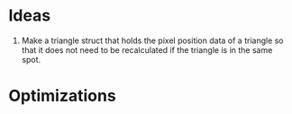 # Ideas

1. Make a triangle struct that holds the pixel position data of a triangle so that it does not need to be recalculated if 
the triangle is in the same spot.

# Optimizations

